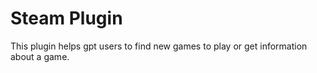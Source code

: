 # Steam Plugin

This plugin helps gpt users to find new games to play or get information about a game.